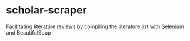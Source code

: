 # scholar-scraper
Facilitating literature reviews by compiling the literature list with Selenium and BeautifulSoup
